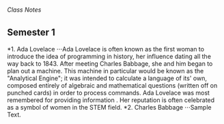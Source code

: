 ###### Class Notes
## Semester 1
*1. Ada Lovelace
⋅⋅⋅Ada Lovelace is often known as the first woman to introduce the idea of programming in history, her influence dating all the way back to 1843. After meeting Charles Babbage, she and him began to plan out a machine. This machine in particular would be known as the "Analytical Engine"; it was intended to calculate a language of its' own, composed entirely of algebraic and mathematical questions (written off on punched cards) in order to process commands. Ada Lovelace was most remembered for providing information . Her reputation is often celebrated as a symbol of women in the STEM field. 
*2. Charles Babbage
⋅⋅⋅Sample Text.
